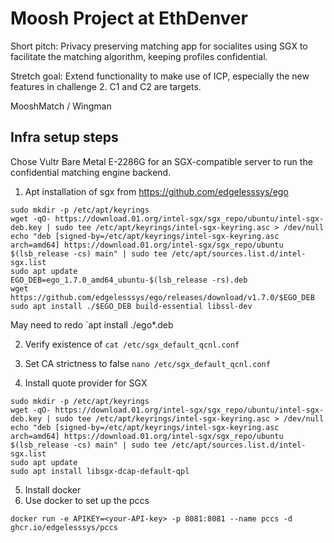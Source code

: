 # Moosh Project at EthDenver

Short pitch: Privacy preserving matching app for socialites using SGX to facilitate the matching algorithm, keeping profiles confidential.

Stretch goal: Extend functionality to make use of ICP, especially the new features in challenge 2. C1 and C2 are targets.

MooshMatch / Wingman

## Infra setup steps

Chose Vultr Bare Metal E-2286G for an SGX-compatible server to run the confidential matching engine backend.

1. Apt installation of sgx from https://github.com/edgelesssys/ego

```
sudo mkdir -p /etc/apt/keyrings
wget -qO- https://download.01.org/intel-sgx/sgx_repo/ubuntu/intel-sgx-deb.key | sudo tee /etc/apt/keyrings/intel-sgx-keyring.asc > /dev/null
echo "deb [signed-by=/etc/apt/keyrings/intel-sgx-keyring.asc arch=amd64] https://download.01.org/intel-sgx/sgx_repo/ubuntu $(lsb_release -cs) main" | sudo tee /etc/apt/sources.list.d/intel-sgx.list
sudo apt update
EGO_DEB=ego_1.7.0_amd64_ubuntu-$(lsb_release -rs).deb
wget https://github.com/edgelesssys/ego/releases/download/v1.7.0/$EGO_DEB
sudo apt install ./$EGO_DEB build-essential libssl-dev
```

May need to redo `apt install ./ego\*.deb

2. Verify existence of `cat /etc/sgx_default_qcnl.conf`

3. Set CA strictness to false `nano /etc/sgx_default_qcnl.conf`

4. Install quote provider for SGX

```
sudo mkdir -p /etc/apt/keyrings
wget -qO- https://download.01.org/intel-sgx/sgx_repo/ubuntu/intel-sgx-deb.key | sudo tee /etc/apt/keyrings/intel-sgx-keyring.asc > /dev/null
echo "deb [signed-by=/etc/apt/keyrings/intel-sgx-keyring.asc arch=amd64] https://download.01.org/intel-sgx/sgx_repo/ubuntu $(lsb_release -cs) main" | sudo tee /etc/apt/sources.list.d/intel-sgx.list
sudo apt update
sudo apt install libsgx-dcap-default-qpl
```

5. Install docker
6. Use docker to set up the pccs

`docker run -e APIKEY=<your-API-key> -p 8081:8081 --name pccs -d ghcr.io/edgelesssys/pccs`

